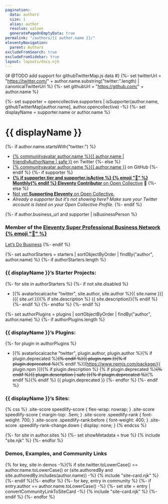```yaml
---
pagination:
  data: authors
  size: 1
  alias: author
  resolve: values
  generatePageOnEmptyData: true
permalink: "/authors/{{ author.name }}/"
eleventyNavigation:
  parent: Authors
excludeFromSearch: true
excludeFromSidebar: true
layout: layouts/docs.njk
---
```


<style>{% include "components/page-sites.css" %}</style>

{# @TODO add support for githubTwitterMap.js data #}
{%- set twitterUrl = "https://twitter.com/" + author.name.substring("twitter:".length) | canonicalTwitterUrl %}
{%- set githubUrl = "https://github.com/" + author.name %}

{%- set supporter = opencollective.supporters | isSupporter(author.name, githubTwitterMap[author.name], author.opencollective) -%}
{%- set displayName = supporter.name or author.name %}

# {{ displayName }}

{%- if author.name.startsWith("twitter:") %}
- <a href="{{ twitterUrl }}">{% communityavatar author.name %}{{ author.name | friendlyAuthorName | safe }}</a> on Twitter
{%- else %}
- <a href="{{ githubUrl }}">{% communityavatar author.name %}{{ author.name }}</a> on GitHub
{%- endif %}
{%- if supporter %}
- <a href="{{ supporter.profile }}" class="elv-externalexempt supporters-link"><strong>{% if supporter.tier and supporter.isActive %} {% emoji "📅" %} Monthly{% endif %} Eleventy Contributor</strong> on Open Collective</a> 🎈
{%- else %}
- <a href="https://opencollective.com/11ty">Not yet <strong>Supporting Eleventy</strong> on Open Collective.</a>
- <em>Already a supporter but it’s not showing here? Make sure your Twitter account is listed on your Open Collective Profile.</em>
{%- endif %}

{%- if author.business_url and supporter | isBusinessPerson %}

### Member of the [Eleventy Super Professional Business Network {% emoji "💼" %}](/super-professional-business-network/)

<a href="{{ author.business_url }}" class="btn-primary benchnine rainbow-active rainbow-active-noanim elv-externalexempt">Let’s Do Business</a>
{%- endif %}

{%- set authorStarters = starters | sortObjectByOrder | findBy("author", author.name) %}
{%- if authorStarters.length %}

### {{ displayName }}’s Starter Projects:

{%- for site in authorStarters %}
{%- if not site.disabled %}
- [{% avatarlocalcache "twitter", site.author, site.author %}{{ site.name }}]({{ site.url }}){% if site.description %} {{ site.description}}{% endif %}
{%- endif %}
{%- endfor %}
{%- endif %}

{%- set authorPlugins = plugins | sortObjectByOrder | findBy("author", author.name) %}
{%- if authorPlugins.length %}

### {{ displayName }}’s Plugins:

{%- for plugin in authorPlugins %}
- [{% avatarlocalcache "twitter", plugin.author, plugin.author %}{% if plugin.deprecated %}~~{% endif %}{{ plugin.npm }}{% if plugin.deprecated %}~~{% endif %}](https://www.npmjs.com/package/{{ plugin.npm }}){% if plugin.description %} {% if plugin.deprecated %}~~{% endif %}{{ plugin.description | safe }}{% if plugin.deprecated %}~~{% endif %}{% endif %} {{ plugin.deprecated }}
{%- endfor %}
{%- endif %}

### {{ displayName }}’s Sites:

{% css %}
.site-score speedlify-score {
flex-wrap: nowrap;
}
.site-score speedlify-score {
margin-top: .5em;
}
.site-score .speedlify-rank {
font-weight: 700;
}
.site-score .speedlify-rank:before {
font-weight: 400;
}
.site-score .speedlify-rank-change.down {
display: none;
}
{% endcss %}

<div class="fl sites-lo" style="--fl-gap-h: 2rem; --fl-gap-v: 1rem; --fl-stackpoint: 31.25em;">
{%- for site in author.sites %}
  {%- set showMetadata = true %}
  {% include "site.njk" %}
{%- endfor %}
</div>

### Demos, Examples, and Community Links

<div class="sites-vert">
  <div class="lo-grid">
{% for key, site in demos -%}{% if site.twitter.toLowerCase() == author.name.toLowerCase() or (site.authoredBy and site.authoredBy.includes(author.name)) -%}
  {% include "site-card.njk" %}
{%- endif %}{%- endfor %}
{%- for key, entry in community %}
{%- if entry.author == author.name.toLowerCase()  -%}
  {%- set site = entry | convertCommunityLinkToSiteCard -%}
  {% include "site-card.njk" %}
{%- endif %}
{%- endfor %}
  </div>
</div>
